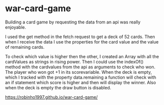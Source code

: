 # war-card-game

Building a card game by requesting the data from an api was really enjoyable.

I used the get method in the fetch request to get a deck of 52 cards.
Then when I receive the data I use the properties for the card value and the value of remaining cards.

To check which value is higher then the other, 
I created an Array with all the cardValues as strings in rising power.
Then I could use the indexOf() method with the cardvalues from the api as arguments to check who won.
The player who won got +1 in its scorevariable.
When the deck is empty, which I tracked with the property data.remaining a function will check with an if statement which score is higher and then will display the winner.
Also when the deck is empty the draw button is disabled.


https://robinho1997.github.io/war-card-game/
